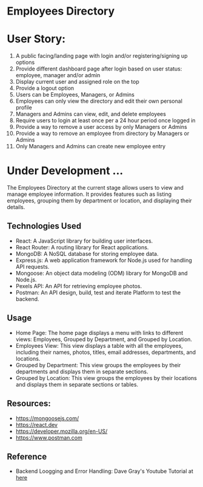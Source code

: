 # Employees Directory
# User Story: 

1. A public facing/landing page with login and/or registering/signing up options
2. Provide different dashboard page after login based on user status: employee, manager and/or admin
3. Display current user and assigned role on the top
4. Provide a logout option
5. Users can be Employees, Managers, or Admins
6. Employees can only view the directory and edit their own personal profile
7. Managers and Admins can view, edit, and delete employees
8. Require users to login at least once per a 24 hour period once logged in
9. Provide a way to remove a user access by only Managers or Admins
10. Provide a way to remove an employee from directory by Managers or Admins
11. Only Managers and Admins can create new employee entry

# Under Development ...

The Employees Directory at the current stage allows users to view and manage employee information. It provides features such as listing employees, grouping them by department or location, and displaying their details.

## Technologies Used

- React: A JavaScript library for building user interfaces.
- React Router: A routing library for React applications.
- MongoDB: A NoSQL database for storing employee data.
- Express.js: A web application framework for Node.js used for handling API requests.
- Mongoose: An object data modeling (ODM) library for MongoDB and Node.js.
- Pexels API: An API for retrieving employee photos.
- Postman: An API design, build, test and iterate Platform to test the backend.

## Usage

- Home Page: The home page displays a menu with links to different views: Employees, Grouped by Department, and Grouped by Location.
- Employees View: This view displays a table with all the employees, including their names, photos, titles, email addresses, departments, and locations.
- Grouped by Department: This view groups the employees by their departments and displays them in separate sections.
- Grouped by Location: This view groups the employees by their locations and displays them in separate sections or tables.


## Resources: 

- https://mongoosejs.com/
- https://react.dev
- https://developer.mozilla.org/en-US/
- https://www.postman.com 

## Reference
- Backend Loogging and Error Handling: Dave Gray's Youtube Tutorial at [here](https://www.youtube.com/watch?v=CvCiNeLnZ00&t=11518s)




